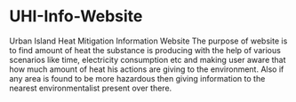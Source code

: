 # UHI-Info-Website
Urban Island Heat Mitigation Information Website
The purpose of website is to find amount of heat the substance is producing with the help of various scenarios like time, electricity consumption etc and making user aware that how much amount of heat his actions are giving to the environment. Also if any area is found to be more hazardous then giving information to the nearest environmentalist present over there.

